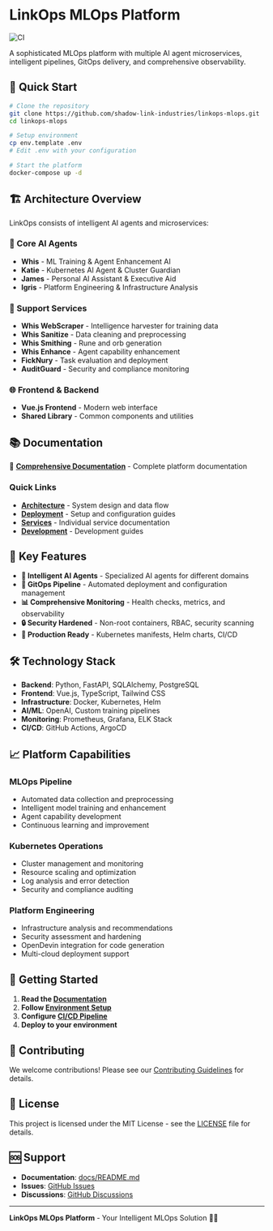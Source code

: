 # LinkOps MLOps Platform

![CI](https://github.com/jimjrxieb/LinkOps-MLOps/actions/workflows/main.yml/badge.svg)

A sophisticated MLOps platform with multiple AI agent microservices, intelligent pipelines, GitOps delivery, and comprehensive observability.

## 🚀 **Quick Start**

```bash
# Clone the repository
git clone https://github.com/shadow-link-industries/linkops-mlops.git
cd linkops-mlops

# Setup environment
cp env.template .env
# Edit .env with your configuration

# Start the platform
docker-compose up -d
```

## 🏗️ **Architecture Overview**

LinkOps consists of intelligent AI agents and microservices:

### **🤖 Core AI Agents**
- **Whis** - ML Training & Agent Enhancement AI
- **Katie** - Kubernetes AI Agent & Cluster Guardian  
- **James** - Personal AI Assistant & Executive Aid
- **Igris** - Platform Engineering & Infrastructure Analysis

### **🔧 Support Services**
- **Whis WebScraper** - Intelligence harvester for training data
- **Whis Sanitize** - Data cleaning and preprocessing
- **Whis Smithing** - Rune and orb generation
- **Whis Enhance** - Agent capability enhancement
- **FickNury** - Task evaluation and deployment
- **AuditGuard** - Security and compliance monitoring

### **🌐 Frontend & Backend**
- **Vue.js Frontend** - Modern web interface
- **Shared Library** - Common components and utilities

## 📚 **Documentation**

📖 **[Comprehensive Documentation](docs/README.md)** - Complete platform documentation

### **Quick Links**
- **[Architecture](docs/architecture/)** - System design and data flow
- **[Deployment](docs/deployment/)** - Setup and configuration guides
- **[Services](docs/shadows/)** - Individual service documentation
- **[Development](docs/development/)** - Development guides

## 🔧 **Key Features**

- **🧠 Intelligent AI Agents** - Specialized AI agents for different domains
- **🔄 GitOps Pipeline** - Automated deployment and configuration management
- **📊 Comprehensive Monitoring** - Health checks, metrics, and observability
- **🔒 Security Hardened** - Non-root containers, RBAC, security scanning
- **🚀 Production Ready** - Kubernetes manifests, Helm charts, CI/CD

## 🛠 **Technology Stack**

- **Backend**: Python, FastAPI, SQLAlchemy, PostgreSQL
- **Frontend**: Vue.js, TypeScript, Tailwind CSS
- **Infrastructure**: Docker, Kubernetes, Helm
- **AI/ML**: OpenAI, Custom training pipelines
- **Monitoring**: Prometheus, Grafana, ELK Stack
- **CI/CD**: GitHub Actions, ArgoCD

## 📈 **Platform Capabilities**

### **MLOps Pipeline**
- Automated data collection and preprocessing
- Intelligent model training and enhancement
- Agent capability development
- Continuous learning and improvement

### **Kubernetes Operations**
- Cluster management and monitoring
- Resource scaling and optimization
- Log analysis and error detection
- Security and compliance auditing

### **Platform Engineering**
- Infrastructure analysis and recommendations
- Security assessment and hardening
- OpenDevin integration for code generation
- Multi-cloud deployment support

## 🚀 **Getting Started**

1. **Read the [Documentation](docs/README.md)**
2. **Follow [Environment Setup](docs/deployment/ENVIRONMENT_SETUP.md)**
3. **Configure [CI/CD Pipeline](docs/deployment/CI-CD-SETUP.md)**
4. **Deploy to your environment**

## 🤝 **Contributing**

We welcome contributions! Please see our [Contributing Guidelines](CONTRIBUTING.md) for details.

## 📄 **License**

This project is licensed under the MIT License - see the [LICENSE](LICENSE) file for details.

## 🆘 **Support**

- **Documentation**: [docs/README.md](docs/README.md)
- **Issues**: [GitHub Issues](https://github.com/shadow-link-industries/linkops-mlops/issues)
- **Discussions**: [GitHub Discussions](https://github.com/shadow-link-industries/linkops-mlops/discussions)

---

**LinkOps MLOps Platform** - Your Intelligent MLOps Solution 🚀✨
